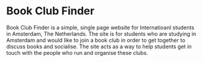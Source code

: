 # Book Club Finder

Book Club Finder is a simple, single page website for Internatioanl students in Amsterdam, The Netherlands. The site is for students who are studying in Amsterdam and would like to join a book club in order to get together to discuss books and socialise. The site acts as a way to help students get in touch with the people who run and organise these clubs. 

